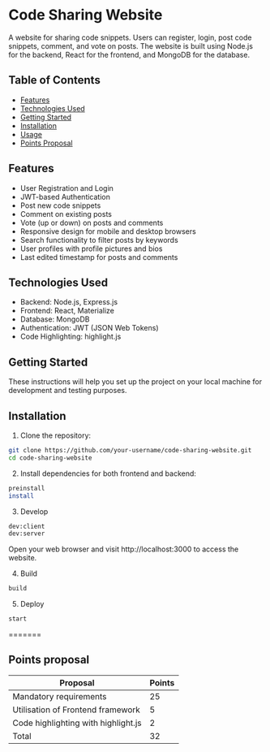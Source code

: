 # Code Sharing Website

A website for sharing code snippets. Users can register, login, post code snippets, comment, and vote on posts. The website is built using Node.js for the backend, React for the frontend, and MongoDB for the database.

## Table of Contents

- [Features](#features)
- [Technologies Used](#technologies-used)
- [Getting Started](#getting-started)
- [Installation](#installation)
- [Usage](#usage)
- [Points Proposal](#points-proposal)


## Features

- User Registration and Login
- JWT-based Authentication
- Post new code snippets
- Comment on existing posts
- Vote (up or down) on posts and comments
- Responsive design for mobile and desktop browsers
- Search functionality to filter posts by keywords
- User profiles with profile pictures and bios
- Last edited timestamp for posts and comments

## Technologies Used

- Backend: Node.js, Express.js
- Frontend: React, Materialize
- Database: MongoDB
- Authentication: JWT (JSON Web Tokens)
- Code Highlighting: highlight.js

## Getting Started

These instructions will help you set up the project on your local machine for development and testing purposes.

## Installation

1. Clone the repository:

```bash
git clone https://github.com/your-username/code-sharing-website.git
cd code-sharing-website
```

2. Install dependencies for both frontend and backend:



```bash
preinstall
install
```

3. Develop

```bash
dev:client
dev:server
```

Open your web browser and visit http://localhost:3000 to access the website.               

4. Build

```bash
build
```

5. Deploy

```bash
start
```


=======

## Points proposal

|Proposal                            |Points|
|------------------------------------|------|
|Mandatory requirements              | 25   |
|Utilisation of Frontend framework   | 5    |
|Code highlighting with highlight.js | 2    |
|Total                               | 32   |
